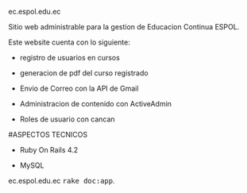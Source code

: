 ec.espol.edu.ec

Sitio web administrable para la gestion de Educacion Continua ESPOL.

Este website cuenta con lo siguiente:

* registro de usuarios en cursos

* generacion de pdf del curso registrado

* Envio de Correo con la API de Gmail

* Administracion de contenido con ActiveAdmin

* Roles de usuario con cancan

#ASPECTOS TECNICOS

* Ruby On Rails 4.2

* MySQL




ec.espol.edu.ec
<tt>rake doc:app</tt>.